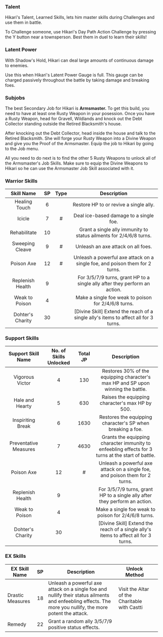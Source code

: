 ### Talent
Hikari's Talent, Learned Skills, lets him master skills during Challenges and use them in battle.

To Challenge someone, use Hikari's Day Path Action Challenge by pressing the Y button near a townsperson. Best them in duel to learn their skills!

### Latent Power
With Shadow's Hold, Hikari can deal large amounts of continuous damage to enemies.

Use this when Hikari's Latent Power Gauge is full. This gauge can be charged passively throughout the battle by taking damage and breaking foes.

### Subjobs
The best Secondary Job for Hikari is **Armsmaster.** To get this build, you need to have at least one Rusty Weapon in your posession. Once you have a Rusty Weapon, head for Gravell, Wildlands and knock out the Debt Collector standing outside the Retired Blacksmith's house.

After knocking out the Debt Collector, head inside the house and talk to the Retired Blacksmith. She will forge your Rusty Weapon into a Divine Weapon and give you the Proof of the Armsmaster. Equip the job to Hikari by going to the Job menu.

All you need to do next is to find the other 5 Rusty Weapons to unlock all of the Armsmaster's Job Skills. Make sure to equip the Divine Weapons to Hikari so he can use the Armsmaster Job Skill associated with it.

### Warrior Skills
|    Skill Name     | SP  | Type  |                                     Description                                      |
|:-----------------:|:---:|:-----:|:------------------------------------------------------------------------------------:|
| Healing Touch     |  6  |       | Restore HP to or revive a single ally.                                               |
| Icicle            |  7  |   #   | Deal ice-based damage to a single foe.                                               |
| Rehabilitate      | 10  |       | Grant a single ally immunity to status ailments for 2/4/6/8 turns.                   |
| Sweeping Cleave   |  9  |   #   | Unleash an axe attack on all foes.                                                   |
| Poison Axe        | 12  |   #   | Unleash a powerful axe attack on a single foe, and poison them for 2 turns.          |
| Replenish Health  |  9  |       | For 3/5/7/9 turns, grant HP to a single ally after they perform an action.           |
| Weak to Poison    |  4  |       | Make a single foe weak to poison for 2/4/6/8 turns.                                  |
| Dohter's Charity  | 30  |       | [Divine Skill] Extend the reach of a single ally's items to affect all for 3 turns.  |

### Support Skills
|   Support Skill Name   | No. of Skills Unlocked  | Total JP  |                                            Description                                             |
|:----------------------:|:-----------------------:|:---------:|:--------------------------------------------------------------------------------------------------:|
| Vigorous Victor        |            4            |    130    | Restores 30% of the equipping character's max HP and SP upon winning the battle.                   |
| Hale and Hearty        |            5            |    630    | Raises the equipping character's max HP by 500.                                                    |
| Inspiriting Break      |            6            |   1630    | Restores the equipping character's SP when breaking a foe.                                         |
| Preventative Measures  |            7            |   4630    | Grants the equipping character immunity to enfeebling effects for 3 turns at the start of battle.  |
| Poison Axe             |           12            |     #     | Unleash a powerful axe attack on a single foe, and poison them for 2 turns.                        |
| Replenish Health       |            9            |           | For 3/5/7/9 turns, grant HP to a single ally after they perform an action.                         |
| Weak to Poison         |            4            |           | Make a single foe weak to poison for 2/4/6/8 turns.                                                |
| Dohter's Charity       |           30            |           | [Divine Skill] Extend the reach of a single ally's items to affect all for 3 turns.                |

### EX Skills
|     EX Skill Name        |     SP     |     Description                                                                                                                                                       |     Unlock Method                                       |   |
|--------------------------|------------|-----------------------------------------------------------------------------------------------------------------------------------------------------------------------|---------------------------------------------------------|---|
|     Drastic Measures     |     18     |     Unleash a powerful axe attack on a single foe and nullify   their status ailments and enfeebling effects. The more you nullify, the more   potent the attack.     |     Visit the Altar of the Charitable with Castti       |   |
|     Remedy               |     22     |     Grant a random ally 3/5/7/9 positive status effects.         
